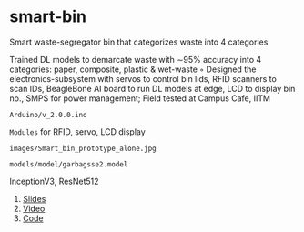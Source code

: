 # smart-bin
Smart waste-segregator bin that categorizes waste into 4 categories

Trained DL models to demarcate waste with ∼95% accuracy into 4 categories: paper, composite, plastic & wet-waste
◦ Designed the electronics-subsystem with servos to control bin lids, RFID scanners to scan IDs, BeagleBone AI board
to run DL models at edge, LCD to display bin no., SMPS for power management; Field tested at Campus Cafe, IITM


`Arduino/v_2.0.0.ino`

`Modules` for RFID, servo, LCD display

`images/Smart_bin_prototype_alone.jpg`

`models/model/garbagsse2.model`

InceptionV3, ResNet512

1. [Slides](https://drive.google.com/drive/folders/1dT3ZZ_8g_MOizgmEKLXDApM6tMJDBB5u?usp=sharing)
2. [Video](https://drive.google.com/file/d/1eWksJXGUBuACYEtR6RTmr3X5HRkNl-WT/view?usp=sharing)
3. [Code](https://github.com/sundar7D0/smart-bin)
